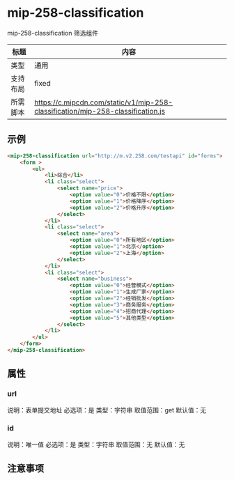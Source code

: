 # mip-258-classification

mip-258-classification 筛选组件

标题|内容
----|----
类型|通用
支持布局|fixed
所需脚本|https://c.mipcdn.com/static/v1/mip-258-classification/mip-258-classification.js

## 示例
```html
<mip-258-classification url="http://m.v2.258.com/testapi" id="forms">
    <form >
        <ul>
            <li>综合</li>
            <li class="select">
                <select name="price">
                    <option value="0">价格不限</option>
                    <option value="1">价格降序</option>
                    <option value="2">价格升序</option>
                </select>
            </li>
            <li class="select">
                <select name="area">
                    <option value="0">所有地区</option>
                    <option value="1">北京</option>
                    <option value="2">上海</option>
                </select>
            </li>
            <li class="select">
                <select name="business">
                    <option value="0">经营模式</option>
                    <option value="1">生成厂家</option>
                    <option value="2">经销批发</option>
                    <option value="3">商务服务</option>
                    <option value="4">招商代理</option>
                    <option value="5">其他类型</option>
                </select>
            </li>
        </ul>
    </form>
</mip-258-classification>
```

## 属性

### url

说明：表单提交地址
必选项：是
类型：字符串
取值范围：get
默认值：无

### id

说明：唯一值
必选项：是
类型：字符串
取值范围：无
默认值：无

## 注意事项

